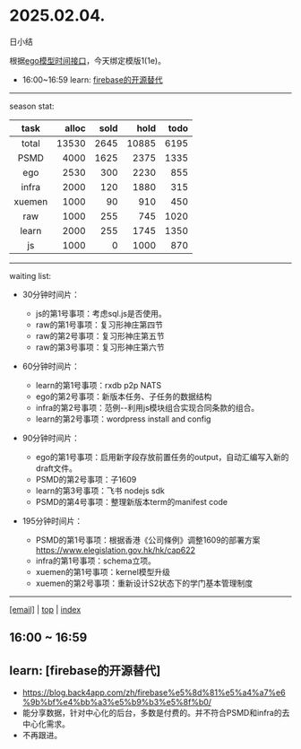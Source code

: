 # 2025.02.04.
日小结

<a id="top"></a>
根据[ego模型时间接口](https://gitee.com/hyg/blog/blob/master/timeflow.md)，今天绑定模版1(1e)。

<a id="index"></a>
- 16:00~16:59	learn: [firebase的开源替代](#20250204160000)

---
season stat:

| task | alloc | sold | hold | todo |
| :---: | ---: | ---: | ---: | ---: |
| total | 13530 | 2645 | 10885 | 6195 |
| PSMD | 4000 | 1625 | 2375 | 1335 |
| ego | 2530 | 300 | 2230 | 855 |
| infra | 2000 | 120 | 1880 | 315 |
| xuemen | 1000 | 90 | 910 | 450 |
| raw | 1000 | 255 | 745 | 1020 |
| learn | 2000 | 255 | 1745 | 1350 |
| js | 1000 | 0 | 1000 | 870 |

---
waiting list:


- 30分钟时间片：
  - js的第1号事项：考虑sql.js是否使用。
  - raw的第1号事项：复习形神庄第四节
  - raw的第2号事项：复习形神庄第五节
  - raw的第3号事项：复习形神庄第六节

- 60分钟时间片：
  - learn的第1号事项：rxdb p2p NATS
  - ego的第2号事项：新版本任务、子任务的数据结构
  - infra的第2号事项：范例--利用js模块组合实现合同条款的组合。
  - learn的第2号事项：wordpress install and config

- 90分钟时间片：
  - ego的第1号事项：启用新字段存放前置任务的output，自动汇编写入新的draft文件。
  - PSMD的第2号事项：子1609
  - learn的第3号事项：飞书 nodejs sdk
  - PSMD的第4号事项：整理新版本term的manifest code

- 195分钟时间片：
  - PSMD的第1号事项：根据香港《公司條例》调整1609的部署方案 https://www.elegislation.gov.hk/hk/cap622
  - infra的第1号事项：schema立项。
  - xuemen的第1号事项：kernel模型升级
  - xuemen的第2号事项：重新设计S2状态下的学门基本管理制度

---
<a href="mailto:huangyg@mars22.com?subject=关于2025.02.04.[firebase的开源替代]任务&body=日期: 2025.02.04.%0D%0A序号: 5%0D%0A手稿:../../draft/2025/20250204.01.md%0D%0A---请勿修改邮件主题及以上内容 从下一行开始写您的想法---%0D%0A">[email]</a> | [top](#top) | [index](#index)
<a id="20250204160000"></a>
## 16:00 ~ 16:59
## learn: [firebase的开源替代]

- https://blog.back4app.com/zh/firebase%e5%8d%81%e5%a4%a7%e6%9b%bf%e4%bb%a3%e5%b9%b3%e5%8f%b0/
- 能分享数据，针对中心化的后台，多数是付费的。并不符合PSMD和infra的去中心化需求。
- 不再跟进。